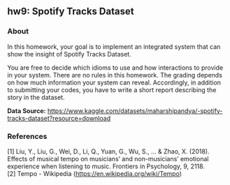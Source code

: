 ## hw9: Spotify Tracks Dataset

### About
In this homework, your goal is to implement an integrated system that can show the insight of Spotify Tracks Dataset.

You are free to decide which idioms to use and how interactions to provide in your system. There are no rules in this homework. The grading depends on how much information your system can reveal. Accordingly, in addition to submitting your codes, you have to write a short report describing the story in the dataset.

**Data Source:** https://www.kaggle.com/datasets/maharshipandya/-spotify-tracks-dataset?resource=download

### References
[1] Liu, Y., Liu, G., Wei, D., Li, Q., Yuan, G., Wu, S., ... & Zhao, X. (2018). Effects of musical tempo on musicians’ and non-musicians’ emotional experience when listening to music. Frontiers in Psychology, 9, 2118.
<br>
[2] Tempo - Wikipedia (https://en.wikipedia.org/wiki/Tempo)